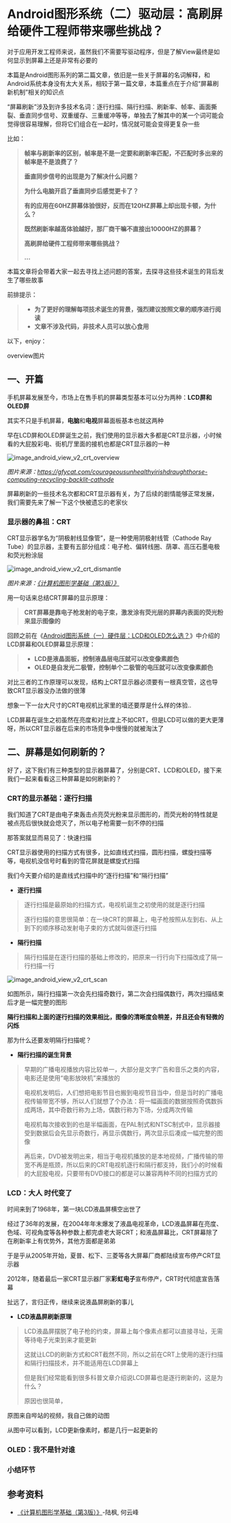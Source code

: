 # Android图形系统（二）驱动层：高刷屏给硬件工程师带来哪些挑战？

对于应用开发工程师来说，虽然我们不需要写驱动程序，但是了解View最终是如何显示到屏幕上还是非常有必要的

本篇是Android图形系列的第二篇文章，依旧是一些关于屏幕的名词解释，和Android系统本身没有太大关系，相较于第一篇文章，本篇重点在于介绍“屏幕刷新机制”相关的知识点



“屏幕刷新”涉及到许多技术名词：逐行扫描、隔行扫描、刷新率、帧率、画面撕裂、垂直同步信号、双重缓存、三重缓冲等等，单独去了解其中的某一个词可能会觉得很容易理解，但将它们组合在一起时，情况就可能会变得更复杂一些

比如：

> **帧率与刷新率的区别，帧率是不是一定要和刷新率匹配，不匹配时多出来的帧率是不是浪费了？**
>
> **垂直同步信号的出现是为了解决什么问题？**
>
> **为什么电脑开启了垂直同步后感觉更卡了？**
>
> **有的应用在60HZ屏幕体验很好，反而在120HZ屏幕上却出现卡顿，为什么？**
>
> **既然刷新率越高体验越好，那厂商干嘛不直接出10000HZ的屏幕？**
>
> **高刷屏给硬件工程师带来哪些挑战？**
>
> **...**

本篇文章将会带着大家一起去寻找上述问题的答案，去探寻这些技术诞生的背后发生了哪些故事

前排提示：

> - **为了更好的理解每项技术诞生的背景，强烈建议按照文章的顺序进行阅读**
> - **文章不涉及代码，非技术人员可以放心食用**

以下，enjoy：

overview图片

## 一、开篇

手机屏幕发展至今，市场上在售手机的屏幕类型基本可以分为两种：**LCD屏和OLED屏**

其实不只是手机屏幕，**电脑**和**电视**屏幕面板基本也就这两种

早在LCD屏和OLED屏诞生之前，我们使用的显示器大多都是CRT显示器，小时候看的大屁股彩电、街机厅里面的接机也都是CRT显示器的一种

![image_android_view_v2_crt_overview](/Users/bob/Desktop/Bob/work/workspace/androidstudio/Blackboard/Blog/src/main/java/com/android/blog/android_view/imgs/second/image_android_view_v2_crt_overview.gif)

*图片来源：https://gfycat.com/courageousunhealthyirishdraughthorse-computing-recycling-backlit-cathode*

屏幕刷新的一些技术名次都和CRT显示器有关，为了后续的剧情能够正常发展，我们需要先来了解一下这个快被遗忘的老家伙



### 显示器的鼻祖：CRT

CRT显示器学名为“阴极射线显像管”，是一种使用阴极射线管（Cathode Ray Tube）的显示器，主要有五部分组成：电子枪、偏转线圈、荫罩、高压石墨电极和荧光粉涂层

![image_android_view_v2_crt_dismantle](/Users/bob/Desktop/Bob/work/workspace/androidstudio/Blackboard/Blog/src/main/java/com/android/blog/android_view/imgs/second/image_android_view_v2_crt_dismantle.jpg)

*图片来源：[《计算机图形学基础（第3版）》](https://www.amazon.cn/dp/B07R4LNRR6)*

用一句话来总结CRT屏幕的显示原理：

> **CRT屏幕是靠电子枪发射的电子束，激发涂有荧光层的屏幕内表面的荧光粉来显示图像的**

回顾之前在《[Android图形系统（一）硬件层：LCD和OLED怎么选？](https://juejin.cn/post/7094171161570836517)》中介绍的LCD屏幕和OLED屏幕显示原理：

> - **LCD是液晶面板，控制液晶层电压就可以改变像素颜色**
> - **OLED是自发光二极管，控制单个二极管的电压就可以改变像素颜色**

对比三者的工作原理可以发现，结构上CRT显示器必须要有一根真空管，这也导致CRT显示器没办法做的很薄

想象一下一台大尺寸的CRT电视机比家里的墙还要厚是什么样的体验..

LCD屏幕在诞生之初虽然在亮度和对比度上不如CRT，但是LCD可以做的更大更薄呀，所以CRT显示器在后来的市场竞争中慢慢的就被淘汰了



## 二、屏幕是如何刷新的？

好了，这下我们有三种类型的显示器屏幕了，分别是CRT、LCD和OLED，接下来我们一起来看看这三种屏幕是如何刷新的？

### CRT的显示基础：逐行扫描

我们知道了CRT是由电子束轰击点亮荧光粉来显示图形的，而荧光粉的特性就是被点亮后很快就会熄灭了，所以电子枪需要一刻不停的扫描

那答案就显而易见了：快速扫描

CRT显示器使用的扫描方式有很多，比如直线式扫描，圆形扫描，螺旋扫描等等，电视机没信号时看到的雪花屏就是螺旋式扫描

我们今天要介绍的是直线式扫描中的“逐行扫描”和“隔行扫描”

- **逐行扫描**

> 逐行扫描是最原始的扫描方式，电视机诞生之初使用的就是逐行扫描
>
> 逐行扫描的意思很简单：在一块CRT的屏幕上，电子枪按照从左到右、从上到下的顺序移动发射电子束的方式就叫做逐行扫描

- **隔行扫描**

> 隔行扫描是在逐行扫描的基础上修改的，把原来一行行向下扫描改成了隔一行扫描一行

![image_android_view_v2_crt_scan](/Users/bob/Desktop/Bob/work/workspace/androidstudio/Blackboard/Blog/src/main/java/com/android/blog/android_view/imgs/second/image_android_view_v2_crt_scan.gif)

如图所示，隔行扫描第一次会先扫描奇数行，第二次会扫描偶数行，两次扫描结束后才是一幅完整的图形

**隔行扫描和上面的逐行扫描的效果相比，图像的清晰度会稍差，并且还会有轻微的闪烁**

那为什么还要发明隔行扫描呢？

- **隔行扫描的诞生背景**

> 早期的广播电视播放内容比较单一，大部分是文字广告和音乐之类的内容，电影还是使用“电影放映机”来播放的
>
> 电视机发明后，人们想把电影节目也搬到电视节目当中，但是当时的广播电视传输带宽不够，所以人们就想了个办法：将一幅画面的数据按照奇偶数拆成两场，其中奇数行称为上场，偶数行称为下场，分成两次传输
>
> 电视机每次接收到的也是半幅画面，在PAL制式和NTSC制式中，显示器接受到数据后会先显示奇数行，再显示偶数行，两次显示后凑成一幅完整的图像
>
> 再后来，DVD被发明出来，相当于电视机播放的是本地视频，广播传输的带宽不再是瓶颈，所以后来的CRT电视机逐行和隔行都支持，我们小的时候看的大屁股电视，只要带有DVD接口的都是可以兼容两种不同的扫描方式的



### LCD：大人 时代变了

时间来到了1968年，第一块LCD液晶屏横空出世了

经过了36年的发展，在2004年年末爆发了液晶电视革命，LCD液晶屏幕在亮度、色域、可视角度等各种参数上都完虐老大哥CRT；和液晶屏幕比，CRT屏幕除了在刷新率上有优势外，其他方面都是弟弟

于是乎从2005年开始，夏普、松下、三菱等各大屏幕厂商都陆续宣布停产CRT显示器

2012年，随着最后一家CRT显示器厂家**彩虹电子**宣布停产，CRT时代彻底宣告落幕

扯远了，言归正传，继续来说液晶屏刷新的事儿

- **LCD液晶屏刷新原理**

> LCD液晶屏摆脱了电子枪的约束，屏幕上每个像素点都可以直接寻址，无需等待电子光束到来才能更新
>
> 这就让LCD的刷新方式和CRT截然不同，所以之前在CRT上使用的逐行扫描和隔行扫描技术，并不能适用在LCD屏幕上
>
> 但是我们经常能看到很多科普文章介绍说LCD屏幕也是逐行刷新的，这是为什么？
>
> 原因也很简单，

原图来自哔站的视频，我自己做的动图

从图中可以看到，LCD更新像素时，都是几行一起更新的



### OLED：我不是针对谁

### 小结环节

## 参考资料

- [《计算机图形学基础（第3版）》](https://www.amazon.cn/dp/B07R4LNRR6)-陆枫, 何云峰 



















